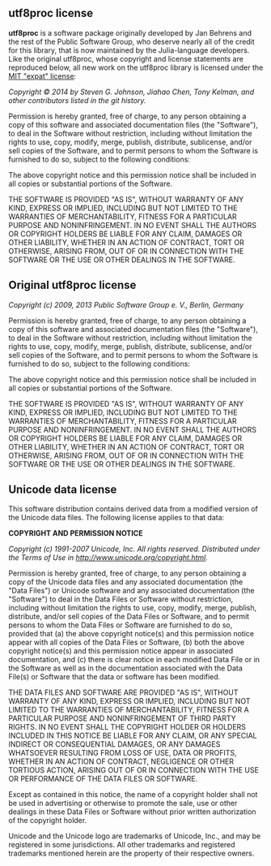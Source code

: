 ## utf8proc license ##

**utf8proc** is a software package originally developed
by Jan Behrens and the rest of the Public Software Group, who
deserve nearly all of the credit for this library, that is now maintained by the Julia-language developers.  Like the original utf8proc,
whose copyright and license statements are reproduced below, all new
work on the utf8proc library is licensed under the [MIT "expat"
license](http://opensource.org/licenses/MIT):

*Copyright &copy; 2014 by Steven G. Johnson, Jiahao Chen, Tony Kelman, and other contributors listed in the git history.*

Permission is hereby granted, free of charge, to any person obtaining a
copy of this software and associated documentation files (the "Software"),
to deal in the Software without restriction, including without limitation
the rights to use, copy, modify, merge, publish, distribute, sublicense,
and/or sell copies of the Software, and to permit persons to whom the
Software is furnished to do so, subject to the following conditions:

The above copyright notice and this permission notice shall be included in
all copies or substantial portions of the Software.

THE SOFTWARE IS PROVIDED "AS IS", WITHOUT WARRANTY OF ANY KIND, EXPRESS OR
IMPLIED, INCLUDING BUT NOT LIMITED TO THE WARRANTIES OF MERCHANTABILITY,
FITNESS FOR A PARTICULAR PURPOSE AND NONINFRINGEMENT. IN NO EVENT SHALL THE
AUTHORS OR COPYRIGHT HOLDERS BE LIABLE FOR ANY CLAIM, DAMAGES OR OTHER
LIABILITY, WHETHER IN AN ACTION OF CONTRACT, TORT OR OTHERWISE, ARISING
FROM, OUT OF OR IN CONNECTION WITH THE SOFTWARE OR THE USE OR OTHER
DEALINGS IN THE SOFTWARE.

## Original utf8proc license ##

*Copyright (c) 2009, 2013 Public Software Group e. V., Berlin, Germany*

Permission is hereby granted, free of charge, to any person obtaining a
copy of this software and associated documentation files (the "Software"),
to deal in the Software without restriction, including without limitation
the rights to use, copy, modify, merge, publish, distribute, sublicense,
and/or sell copies of the Software, and to permit persons to whom the
Software is furnished to do so, subject to the following conditions:

The above copyright notice and this permission notice shall be included in
all copies or substantial portions of the Software.

THE SOFTWARE IS PROVIDED "AS IS", WITHOUT WARRANTY OF ANY KIND, EXPRESS OR
IMPLIED, INCLUDING BUT NOT LIMITED TO THE WARRANTIES OF MERCHANTABILITY,
FITNESS FOR A PARTICULAR PURPOSE AND NONINFRINGEMENT. IN NO EVENT SHALL THE
AUTHORS OR COPYRIGHT HOLDERS BE LIABLE FOR ANY CLAIM, DAMAGES OR OTHER
LIABILITY, WHETHER IN AN ACTION OF CONTRACT, TORT OR OTHERWISE, ARISING
FROM, OUT OF OR IN CONNECTION WITH THE SOFTWARE OR THE USE OR OTHER
DEALINGS IN THE SOFTWARE.

## Unicode data license ##

This software distribution contains derived data from a modified version of
the Unicode data files. The following license applies to that data:

**COPYRIGHT AND PERMISSION NOTICE**

*Copyright (c) 1991-2007 Unicode, Inc. All rights reserved. Distributed
under the Terms of Use in http://www.unicode.org/copyright.html.*

Permission is hereby granted, free of charge, to any person obtaining a
copy of the Unicode data files and any associated documentation (the "Data
Files") or Unicode software and any associated documentation (the
"Software") to deal in the Data Files or Software without restriction,
including without limitation the rights to use, copy, modify, merge,
publish, distribute, and/or sell copies of the Data Files or Software, and
to permit persons to whom the Data Files or Software are furnished to do
so, provided that (a) the above copyright notice(s) and this permission
notice appear with all copies of the Data Files or Software, (b) both the
above copyright notice(s) and this permission notice appear in associated
documentation, and (c) there is clear notice in each modified Data File or
in the Software as well as in the documentation associated with the Data
File(s) or Software that the data or software has been modified.

THE DATA FILES AND SOFTWARE ARE PROVIDED "AS IS", WITHOUT WARRANTY OF ANY
KIND, EXPRESS OR IMPLIED, INCLUDING BUT NOT LIMITED TO THE WARRANTIES OF
MERCHANTABILITY, FITNESS FOR A PARTICULAR PURPOSE AND NONINFRINGEMENT OF
THIRD PARTY RIGHTS. IN NO EVENT SHALL THE COPYRIGHT HOLDER OR HOLDERS
INCLUDED IN THIS NOTICE BE LIABLE FOR ANY CLAIM, OR ANY SPECIAL INDIRECT OR
CONSEQUENTIAL DAMAGES, OR ANY DAMAGES WHATSOEVER RESULTING FROM LOSS OF
USE, DATA OR PROFITS, WHETHER IN AN ACTION OF CONTRACT, NEGLIGENCE OR OTHER
TORTIOUS ACTION, ARISING OUT OF OR IN CONNECTION WITH THE USE OR
PERFORMANCE OF THE DATA FILES OR SOFTWARE.

Except as contained in this notice, the name of a copyright holder shall
not be used in advertising or otherwise to promote the sale, use or other
dealings in these Data Files or Software without prior written
authorization of the copyright holder.

Unicode and the Unicode logo are trademarks of Unicode, Inc., and may be
registered in some jurisdictions. All other trademarks and registered
trademarks mentioned herein are the property of their respective owners.
